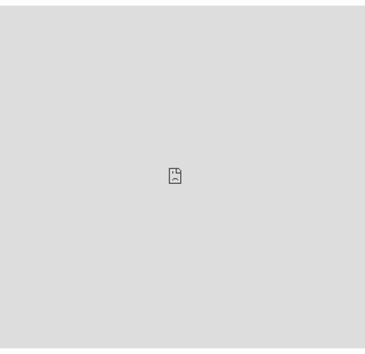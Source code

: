 <div style="width:100vw; margin-left:calc(-50vw + 50%);">
  <iframe src="https://azgaar.github.io/Fantasy-Map-Generator/" 
          width="100%" height="900" style="border:none;">
  </iframe>
</div>
